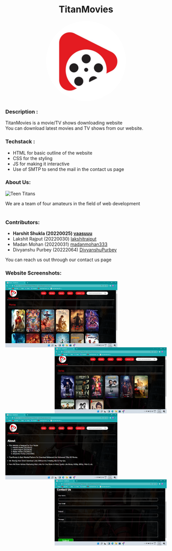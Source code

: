 # <h1 align="center">TitanMovies</h1>
<p align='center'>
<img align='center' alt='TitanMovies' height='250px' width='250px' style="border-radius:100%; " src="Devjam/Images/logo.jpg" >
</p>

### Description :

TitanMovies is a movie/TV shows downloading website<br>
You can download latest movies and TV shows from our website.

### Techstack : 

<ul>
  <li>HTML for basic outline of the website</li>
  <li>CSS for the styling</li>
  <li>JS for making it interactive</li>
  <li>Use of SMTP to send the mail in the contact us page</li>
</ul>



### About Us:
<img alt='Teen Titans' height='150px' width='150px' src="https://www.stoneykins.com/Patterns/product_images/w/310/Teen_Titans_Logo_03_tn__73898_std.png" >

We are a team of four amateurs in the field of web development<br>
<br>                                    
### Contributors:
<ul>
  <li><b>Harshit Shukla    (20220025)  <a href="https://github.com/vaasuuu">vaasuuu</a></b></li>
  <li>Lakshit Rajput    (20220030)  <a href="https://github.com/lakshitrajput">lakshitrajput</a></li>
  <li>Madan Mohan  (20220031)  <a href="https://github.com/madanmohan333">madanmohan333</a>  </li>
  <li>Divyanshu Purbey       (20222064)  <a href="https://github.com/DivyanshuPurbey">DivyanshuPurbey</a></li>
</ul>
                                                                
You can reach us out through our contact us page

### Website Screenshots:
<p style="align-items:center;">
  <img alt='screenshot' height='206px' width='350px' align="left" src="Devjam/Images/Screenshot (16).png" >
  <br>
  <img alt='screenshot' height='206px' width='350px' align="right"  src="Devjam/Images/Screenshot (17).png" >
  <br>
  <img alt='screenshot' height='206px' width='350px' align="left"  src="Devjam/Images/Screenshot (18).png" >
  <br>
  <img alt='screenshot' height='206px' width='350px' align="right" src="Devjam/Images/Screenshot (19).png" >
  <br>
</p>
